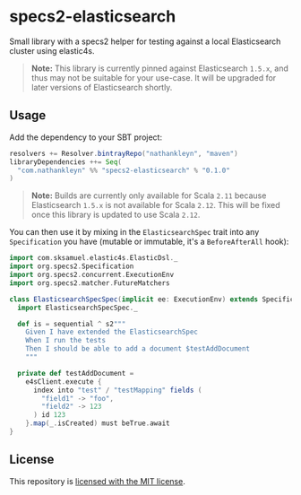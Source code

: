 # specs2-elasticsearch
Small library with a specs2 helper for testing against a local Elasticsearch cluster using elastic4s.

> **Note:** This library is currently pinned against Elasticsearch `1.5.x`, and thus may not be suitable for your use-case. It will be upgraded for later versions of Elasticsearch shortly.

## Usage

Add the dependency to your SBT project:

```scala
resolvers += Resolver.bintrayRepo("nathankleyn", "maven")
libraryDependencies ++= Seq(
  "com.nathankleyn" %% "specs2-elasticsearch" % "0.1.0"
)
```

> **Note:** Builds are currently only available for Scala `2.11` because Elasticsearch `1.5.x` is not available for Scala `2.12`. This will be fixed once this library is updated to use Scala `2.12`.

You can then use it by mixing in the `ElasticsearchSpec` trait into any `Specification` you have (mutable or immutable, it's a `BeforeAfterAll` hook):

```scala
import com.sksamuel.elastic4s.ElasticDsl._
import org.specs2.Specification
import org.specs2.concurrent.ExecutionEnv
import org.specs2.matcher.FutureMatchers

class ElasticsearchSpecSpec(implicit ee: ExecutionEnv) extends Specification with FutureMatchers with ElasticsearchSpec {
  import ElasticsearchSpecSpec._

  def is = sequential ^ s2"""
    Given I have extended the ElasticsearchSpec
    When I run the tests
    Then I should be able to add a document $testAddDocument
    """

  private def testAddDocument =
    e4sClient.execute {
      index into "test" / "testMapping" fields (
        "field1" -> "foo",
        "field2" -> 123
      ) id 123
    }.map(_.isCreated) must beTrue.await
}
```

## License

This repository is [licensed with the MIT license](/LICENSE).
